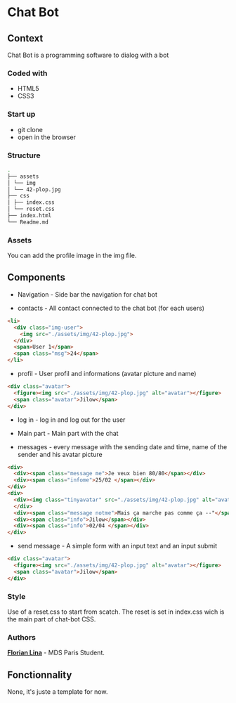 # Chat Bot

## Context

Chat Bot is a programming software to dialog with a bot

### Coded with


* HTML5
* CSS3

### Start up

* git clone
* open in the browser

### Structure

```bash
.
├── assets
│ └── img
│ └── 42-plop.jpg
├── css
│ ├── index.css
│ └── reset.css
├── index.html
└── Readme.md

```
### Assets

You can add the profile image in the img file.

## Components

* Navigation - Side bar the navigation for chat bot

* contacts - All contact connected to the chat bot (for each users)
```html
<li>
  <div class="img-user">
    <img src="./assets/img/42-plop.jpg">
  </div>
  <span>User 1</span>
  <span class="msg">24</span>
</li>
```

* profil - User profil and informations (avatar picture and name)

```html
<div class="avatar">
  <figure><img src="./assets/img/42-plop.jpg" alt="avatar"></figure>
  <span class="avatar">Jilow</span>
</div>
```

* log in - log in and log out for the user

* Main part - Main part with the chat

* messages - every message with the sending date and time, name of the sender and his avatar picture
```html
<div>
  <div><span class="message me">Je veux bien 80/80</span></div>
  <div><span class="infome">25/02 </span></div>
</div>
<div>
  <div><img class="tinyavatar" src="./assets/img/42-plop.jpg" alt="avatar"></figure>
  </div>
  <div><span class="message notme">Mais ça marche pas comme ça --"</span></div>
  <div><span class="info">Jilow</span></div>
  <div><span class="info">02/04 </span></div>
</div>
```

* send message - A simple form with an input text and an input submit
```html
<div class="avatar">
  <figure><img src="./assets/img/42-plop.jpg" alt="avatar"></figure>
  <span class="avatar">Jilow</span>
</div>
```

### Style
Use of a reset.css to start from scatch.
The reset is set in index.css wich is the main part of chat-bot CSS.

### Authors
[**Florian Lina**](https://github.com/Jilow42) - MDS Paris Student.

## Fonctionnality

None, it's juste a template for now.